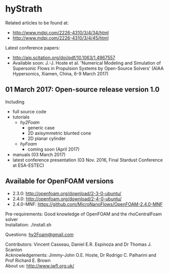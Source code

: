 # hyStrath

Related articles to be found at: 
+ http://www.mdpi.com/2226-4310/3/4/34/html
+ http://www.mdpi.com/2226-4310/3/4/45/html

Latest conference papers:
+ http://aip.scitation.org/doi/pdf/10.1063/1.4967557
+ Available soon: J.-J. Hoste et al. 'Numerical Modeling and Simulation of Supersonic Flows in Propulsion Systems by Open-Source Solvers' (AIAA Hypersonics, Xiamen, China, 6-9 March 2017)


## 01 March 2017: Open-source release version 1.0
Including
+ full source code
+ tutorials
  - *hy2Foam*
    * generic case
    * 2D axisymmetric blunted cone
    * 2D planar cylinder
  - *hyFoam*
      * coming soon (April 2017)
+ manuals (03 March 2017)
+ latest conference presentation (03 Nov. 2016, Final Stardust Conference at ESA-ESTEC)


## Available for OpenFOAM versions
+ 2.3.0: http://openfoam.org/download/2-3-0-ubuntu/
+ 2.4.0: http://openfoam.org/download/2-4-0-ubuntu/
+ 2.4.0-MNF: https://github.com/MicroNanoFlows/OpenFOAM-2.4.0-MNF


Pre-requirements: Good knowledge of OpenFOAM and the rhoCentralFoam solver  
Installation: ./install.sh

Questions: hy2Foam@gmail.com

Contributors: Vincent Casseau, Daniel E.R. Espinoza and Dr Thomas J. Scanlon              
Acknowledgements: Jimmy-John O.E. Hoste, Dr Rodrigo C. Palharini and Prof Richard E. Brown       
About us: http://www.jwfl.org.uk/

